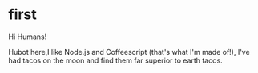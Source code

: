 # first

Hi Humans!

Hubot here,I like Node.js and Coffeescript (that's what I'm made of!),
I've had tacos on the moon and find them far superior to earth tacos.
